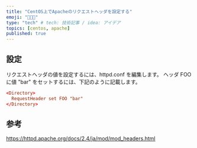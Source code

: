 ```yaml
---
title: "CentOS上でApacheのリクエストヘッダを設定する"
emoji: "🧑🏼‍🔧"
type: "tech" # tech: 技術記事 / idea: アイデア
topics: [centos, apache]
published: true
---
```


## 設定

リクエストヘッダの値を設定するには、httpd.conf を編集します。
ヘッダ FOO に値 "bar" をセットするには、下記のように記載します。

```txt:/etc/httpd/conf/httpd.conf
<Directory>
  RequestHeader set FOO "bar"
</Directory>
```

## 参考

https://httpd.apache.org/docs/2.4/ja/mod/mod_headers.html
